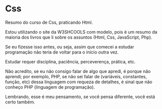 # Css
 Resumo do curso de Css, praticando Html.
 
 Estou utilizando o site da W3SHCOOLS com modelo, pois é um resumo da maioria dos livros que li sobre os assuntos (Html, Css, JavaScript, Php).

 Se eu fizesse isso antes, ou seja, assim que comecei a estudar programação não teria de voltar para o início outra vez.

Estudar requer disciplina, paciência, perceverença, prática, etc.

Não acredito, se eu não consigo falar de algo que apredi, é porque não aprendi; por exemplo, PHP, se não sei falar de (variáveis, constantes, função, etc) dessa linguagem com requeza de detalhes, é sinal que não conheço PHP (linguagem de programação).

Lembrando, esse é meu pensamento, se você pensa diferente, você está certo também.